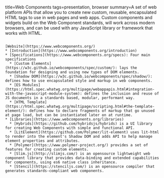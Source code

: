 title=Web Components
tags=presentation, browser
summary=A set of web platform APIs that allow you to create new custom, reusable, encapsulated HTML tags to use in web pages and web apps. Custom components and widgets build on the Web Component standards, will work across modern browsers, and can be used with any JavaScript library or framework that works with HTML.
~~~~~~

[Website](https://www.webcomponents.org/)
* [Introduction](https://www.webcomponents.org/introduction)
* [Specifications](https://www.webcomponents.org/specs): Four main specifications
  * [Custom Elements](https://w3c.github.io/webcomponents/spec/custom/): lays the foundation for designing and using new types of DOM elements.
  * [Shadow DOM](https://w3c.github.io/webcomponents/spec/shadow/): defines how to use encapsulated style and markup in web components.
  * [ES Modules](https://html.spec.whatwg.org/multipage/webappapis.html#integration-with-the-javascript-module-system): defines the inclusion and reuse of JS documents in a standards based, modular, performant way.
  * [HTML Template](https://html.spec.whatwg.org/multipage/scripting.html#the-template-element/): defines how to declare fragments of markup that go unused at page load, but can be instantiated later on at runtime.
* [Libraries](https://www.webcomponents.org/libraries)
  * [Hybrids](https://github.com/hybridsjs/hybrids) is a UI library for creating Web Components with simple and functional API.
  * [LitElement](https://github.com/Polymer/lit-element) uses lit-html to render into the element's Shadow DOM and adds API to help manage element properties and attributes.
  * [Polymer](https://www.polymer-project.org/) provides a set of features for creating custom elements.
  * [Slim.js](http://slimjs.com/) is an opensource lightweight web component library that provides data-binding and extended capabilities for components, using es6 native class inheritance.
  * [Stencil](https://stenciljs.com/) is an opensource compiler that generates standards-compliant web components.

